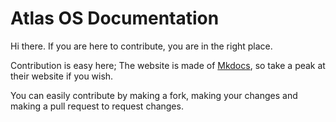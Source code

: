 # Atlas OS Documentation

Hi there. If you are here to contribute, you are in the right place.

Contribution is easy here; The website is made of [Mkdocs](https://www.mkdocs.org), so take a peak at their website if you wish.

You can easily contribute by making a fork, making your changes and making a pull request to request changes.
